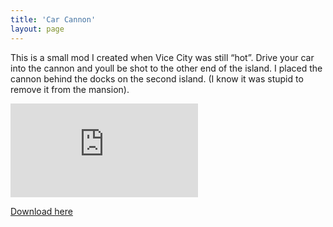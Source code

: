 ```yaml
---
title: 'Car Cannon'
layout: page
---
```


This is a small mod I created when Vice City was still “hot”. Drive your car into the cannon and youll be shot to the other end of the island. I placed the cannon behind the docks on the second island. (I know it was stupid to remove it from the mansion).

<iframe allowfullscreen="" class="youtube-player youtuber" frameborder="0" mozallowfullscreen="" src="http://www.youtube.com/embed/Am_vaO3YNnQ?rel=0&fs=1" type="text/html" webkitallowfullscreen=""></iframe>

[Download here](http://www.gtagarage.com/mods/show.php?id=1619)